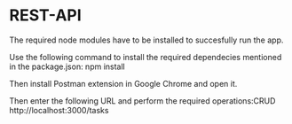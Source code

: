 # REST-API
The required node modules have to be installed to succesfully run the app.

Use the following command to install the required dependecies mentioned in the package.json: 
npm install

Then install Postman extension in Google Chrome and open it.

Then enter the following URL and perform the required operations:CRUD
http://localhost:3000/tasks
